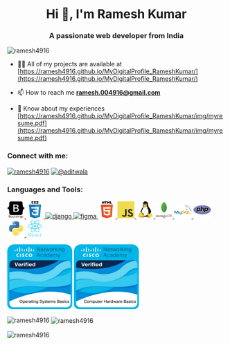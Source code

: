 

<h1 align="center">Hi 👋, I'm Ramesh Kumar</h1>
<h3 align="center">A passionate web developer from India</h3>

<p align="left"> <img src="https://komarev.com/ghpvc/?username=ramesh4916&label=Profile%20views&color=0e75b6&style=flat" alt="ramesh4916" /> </p>

- 👨‍💻 All of my projects are available at [https://ramesh4916.github.io/MyDigitalProfile_RameshKumar/](https://ramesh4916.github.io/MyDigitalProfile_RameshKumar/)

- 📫 How to reach me **ramesh.004916@gmail.com**

- 📄 Know about my experiences [https://ramesh4916.github.io/MyDigitalProfile_RameshKumar/img/myresume.pdf](https://ramesh4916.github.io/MyDigitalProfile_RameshKumar/img/myresume.pdf)

<h3 align="left">Connect with me:</h3>
<p align="left">
<a href="https://linkedin.com/in/ramesh4916" target="blank"><img align="center" src="https://raw.githubusercontent.com/rahuldkjain/github-profile-readme-generator/master/src/images/icons/Social/linked-in-alt.svg" alt="ramesh4916" height="30" width="40" /></a>
<a href="https://www.youtube.com/c/@aditwala" target="blank"><img align="center" src="https://raw.githubusercontent.com/rahuldkjain/github-profile-readme-generator/master/src/images/icons/Social/youtube.svg" alt="@aditwala" height="30" width="40" /></a>
</p>

<h3 align="left">Languages and Tools:</h3>
<p align="left"> <a href="https://getbootstrap.com" target="_blank" rel="noreferrer"> <img src="https://raw.githubusercontent.com/devicons/devicon/master/icons/bootstrap/bootstrap-plain-wordmark.svg" alt="bootstrap" width="40" height="40"/> </a> <a href="https://www.w3schools.com/css/" target="_blank" rel="noreferrer"> <img src="https://raw.githubusercontent.com/devicons/devicon/master/icons/css3/css3-original-wordmark.svg" alt="css3" width="40" height="40"/> </a> <a href="https://www.djangoproject.com/" target="_blank" rel="noreferrer"> <img src="https://cdn.worldvectorlogo.com/logos/django.svg" alt="django" width="40" height="40"/> </a> <a href="https://www.figma.com/" target="_blank" rel="noreferrer"> <img src="https://www.vectorlogo.zone/logos/figma/figma-icon.svg" alt="figma" width="40" height="40"/> </a> <a href="https://www.w3.org/html/" target="_blank" rel="noreferrer"> <img src="https://raw.githubusercontent.com/devicons/devicon/master/icons/html5/html5-original-wordmark.svg" alt="html5" width="40" height="40"/> </a> <a href="https://developer.mozilla.org/en-US/docs/Web/JavaScript" target="_blank" rel="noreferrer"> <img src="https://raw.githubusercontent.com/devicons/devicon/master/icons/javascript/javascript-original.svg" alt="javascript" width="40" height="40"/> </a> <a href="https://www.linux.org/" target="_blank" rel="noreferrer"> <img src="https://raw.githubusercontent.com/devicons/devicon/master/icons/linux/linux-original.svg" alt="linux" width="40" height="40"/> </a> <a href="https://www.mongodb.com/" target="_blank" rel="noreferrer"> <img src="https://raw.githubusercontent.com/devicons/devicon/master/icons/mongodb/mongodb-original-wordmark.svg" alt="mongodb" width="40" height="40"/> </a> <a href="https://www.mysql.com/" target="_blank" rel="noreferrer"> <img src="https://raw.githubusercontent.com/devicons/devicon/master/icons/mysql/mysql-original-wordmark.svg" alt="mysql" width="40" height="40"/> </a> <a href="https://www.php.net" target="_blank" rel="noreferrer"> <img src="https://raw.githubusercontent.com/devicons/devicon/master/icons/php/php-original.svg" alt="php" width="40" height="40"/> </a> <a href="https://www.python.org" target="_blank" rel="noreferrer"> <img src="https://raw.githubusercontent.com/devicons/devicon/master/icons/python/python-original.svg" alt="python" width="40" height="40"/> </a> <a href="https://reactjs.org/" target="_blank" rel="noreferrer"> <img src="https://raw.githubusercontent.com/devicons/devicon/master/icons/react/react-original-wordmark.svg" alt="react" width="40" height="40"/> </a> </p>

<img src="https://github.com/n4f1hz4in/Doctor-chef-ai/blob/main/first/image-removebg-preview.png" alt="cisco" width="150" height="150"/> </a> <img src="https://github.com/n4f1hz4in/Doctor-chef-ai/blob/main/first/image-removebg-preview(1).png" alt="cisco" width="150" height="150"/> </a> </p>


<p><img align="left" src="https://github-readme-stats.vercel.app/api/top-langs?username=ramesh4916&show_icons=true&locale=en&layout=compact" alt="ramesh4916" /></p>

<p>&nbsp;<img align="center" src="https://github-readme-stats.vercel.app/api?username=ramesh4916&show_icons=true&locale=en" alt="ramesh4916" /></p>

<p><img align="center" src="https://github-readme-streak-stats.herokuapp.com/?user=ramesh4916&" alt="ramesh4916" /></p>
